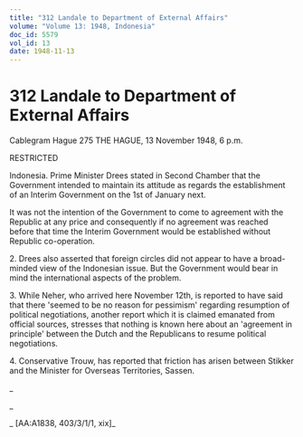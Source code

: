 ```yaml
---
title: "312 Landale to Department of External Affairs"
volume: "Volume 13: 1948, Indonesia"
doc_id: 5579
vol_id: 13
date: 1948-11-13
---
```


# 312 Landale to Department of External Affairs

Cablegram Hague 275 THE HAGUE, 13 November 1948, 6 p.m.

RESTRICTED

Indonesia. Prime Minister Drees stated in Second Chamber that the Government intended to maintain its attitude as regards the establishment of an Interim Government on the 1st of January next.

It was not the intention of the Government to come to agreement with the Republic at any price and consequently if no agreement was reached before that time the Interim Government would be established without Republic co-operation.

2\. Drees also asserted that foreign circles did not appear to have a broad-minded view of the Indonesian issue. But the Government would bear in mind the international aspects of the problem.

3\. While Neher, who arrived here November 12th, is reported to have said that there 'seemed to be no reason for pessimism' regarding resumption of political negotiations, another report which it is claimed emanated from official sources, stresses that nothing is known here about an 'agreement in principle' between the Dutch and the Republicans to resume political negotiations.

4\. Conservative Trouw, has reported that friction has arisen between Stikker and the Minister for Overseas Territories, Sassen.

_

_

_ [AA:A1838, 403/3/1/1, xix]_
